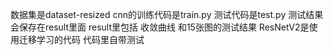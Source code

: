 数据集是dataset-resized 
cnn的训练代码是train.py 测试代码是test.py 测试结果会保存在result里面 
result里包括 收敛曲线 和15张图的测试结果
ResNetV2是使用迁移学习的代码 代码里自带测试
